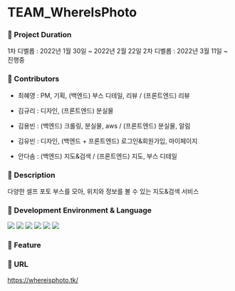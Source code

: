# TEAM_WhereIsPhoto

### :pushpin: Project Duration
1차 디벨롭 : 2022년 1월 30일 ~ 2022년 2월 22일
2차 디벨롭 : 2022년 3월 11일 ~ 진행중

### :pushpin: Contributors
- <p> 최혜영 : PM, 기획, (백엔드) 부스 디테일, 리뷰 / (프론트엔드) 리뷰</p>
- <p> 김규리 : 디자인, (프론트엔드) 분실물</p>
- <p> 김용빈 : (백엔드) 크롤링, 분실물, aws / (프론트엔드) 분실물, 알림</p>
- <p> 김유빈 : 디자인, (백엔드 + 프론트엔드) 로그인&회원가입, 마이페이지 </p>
- <p> 안다솜 : (백엔드) 지도&검색 / (프론트엔드) 지도, 부스 디테일 </p>


### :pushpin: Description
다양한 셀프 포토 부스를 모아, 위치와 정보를 볼 수 있는 지도&검색 서비스

### :pushpin: Development Environment & Language
<img src="https://img.shields.io/badge/Python-3766AB?style=flat-square&logo=Python&logoColor=white"/></a>
<img src="https://img.shields.io/badge/Django-092E20?style=flat-square&logo=Django&logoColor=white"/></a>
<img src="https://img.shields.io/badge/HTML5-E34F26?style=flat-square&logo=HTML5&logoColor=white"/></a> 
<img src="https://img.shields.io/badge/CSS3-1572B6?style=flat-square&logo=CSS3&logoColor=white"/></a>
<img src="https://img.shields.io/badge/JavaScript-F7DF1E?style=flat-square&logo=JavaScript&logoColor=white"/></a>
<img src="https://img.shields.io/badge/Amazon AWS-232F3E?style=flat-square&logo=Amazon%20AWS&logoColor=white"/></a>

### :pushpin: Feature



### :pushpin: URL
https://whereisphoto.tk/
